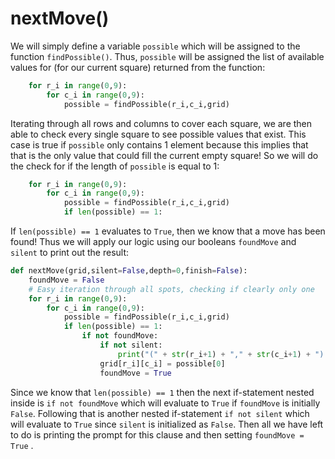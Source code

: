 # nextMove\(\)

We will simply define a variable `possible` which will be assigned to the function `findPossible()`. Thus, `possible` will be assigned the list of available values for \(for our current square\) returned from the function:

```python
    for r_i in range(0,9):
        for c_i in range(0,9):
            possible = findPossible(r_i,c_i,grid)
```

Iterating through all rows and columns to cover each square, we are then able to check every single square to see possible values that exist. This case is true if `possible` only contains 1 element because this implies that that is the only value that could fill the current empty square! So we will do the check for if the length of `possible` is equal to 1:

```python
    for r_i in range(0,9):
        for c_i in range(0,9):
            possible = findPossible(r_i,c_i,grid)
            if len(possible) == 1:
```

If `len(possible) == 1` evaluates to `True`, then we know that a move has been found! Thus we will apply our logic using our booleans `foundMove` and `silent` to print out the result:

```python
def nextMove(grid,silent=False,depth=0,finish=False):
    foundMove = False
    # Easy iteration through all spots, checking if clearly only one
    for r_i in range(0,9):
        for c_i in range(0,9):
            possible = findPossible(r_i,c_i,grid)
            if len(possible) == 1:
                if not foundMove:
                    if not silent:
                        print("(" + str(r_i+1) + "," + str(c_i+1) + ") -> " + str(possible[0]) + "  [Only possible]")
                    grid[r_i][c_i] = possible[0]
                    foundMove = True
```

Since we know that `len(possible) == 1` then the next if-statement nested inside is `if not foundMove` which will evaluate to `True` if `foundMove` is initially `False`. Following that is another nested if-statement `if not silent` which will evaluate to `True` since `silent` is initialized as `False`. Then all we have left to do is printing the prompt for this clause and then setting `foundMove = True` .

